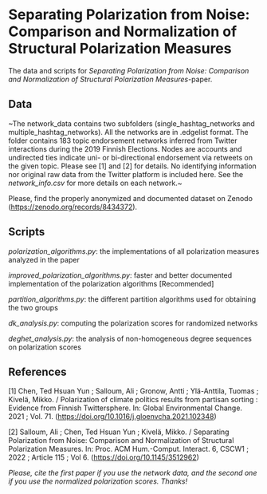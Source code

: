 # Separating Polarization from Noise: Comparison and Normalization of Structural Polarization Measures
The data and scripts for *Separating Polarization from Noise: Comparison and Normalization of Structural Polarization Measures*-paper.

## Data

~The network_data contains two subfolders (single_hashtag_networks and multiple_hashtag_networks). All the networks are in .edgelist format. The folder contains 183 topic endorsement networks inferred from Twitter interactions during the 2019 Finnish Elections. Nodes are accounts and undirected ties indicate uni- or bi-directional endorsement via retweets on the given topic. Please see [1] and [2] for details. No identifying information nor original raw data from the Twitter platform is included here. See the *network_info.csv* for more details on each network.~

Please, find the properly anonymized and documented dataset on Zenodo (https://zenodo.org/records/8434372).

## Scripts

*polarization_algorithms.py*: the implementations of all polarization measures analyzed in the paper

*improved_polarization_algorithms.py*: faster and better documented implementation of the polarization algorithms [Recommended]

*partition_algorithms.py*: the different partition algorithms used for obtaining the two groups

*dk_analysis.py*: computing the polarization scores for randomized networks

*deghet_analysis.py*: the analysis of non-homogeneous degree sequences on polarization scores

## References
<a id="1">[1]</a> 
Chen, Ted Hsuan Yun ; Salloum, Ali ; Gronow, Antti ; Ylä-Anttila, Tuomas ; Kivelä, Mikko. / Polarization of climate politics results from partisan sorting : Evidence from Finnish Twittersphere. In: Global Environmental Change. 2021 ; Vol. 71. (https://doi.org/10.1016/j.gloenvcha.2021.102348)

<a id="2">[2]</a> Salloum, Ali ; Chen, Ted Hsuan Yun ; Kivelä, Mikko. / Separating Polarization from Noise: Comparison and Normalization of Structural Polarization Measures. In: Proc. ACM Hum.-Comput. Interact. 6, CSCW1 ; 2022 ; Article 115 ; Vol 6. (https://doi.org/10.1145/3512962)

*Please, cite the first paper if you use the network data, and the second one if you use the normalized polarization scores. Thanks!*
